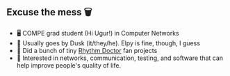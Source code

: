 ## Excuse the mess 🗑️
- 🖥️ COMPE grad student (Hi Ugur!) in Computer Networks
- 🌆 Usually goes by Dusk (it/they/he). Elpy is fine, though, I guess
- 🏥 Did a bunch of tiny [Rhythm Doctor](https://store.steampowered.com/app/774181/Rhythm_Doctor/) fan projects
- 🌟 Interested in networks, communication, testing, and software that can help improve people's quality of life.

<!--
**1ug1a/1ug1a** is a ✨ _special_ ✨ repository because its `README.md` (this file) appears on your GitHub profile.

Here are some ideas to get you started:

- 🔭 I’m currently working on ...
- 🌱 I’m currently learning ...
- 👯 I’m looking to collaborate on ...
- 🤔 I’m looking for help with ...
- 💬 Ask me about ...
- 📫 How to reach me: ...
- 😄 Pronouns: ...
- ⚡ Fun fact: ...
-->
